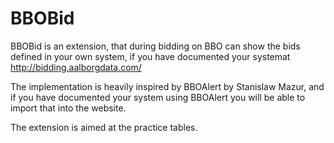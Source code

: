 # BBOBid

BBOBid is an extension, that during bidding on BBO can show the bids defined in your own system, if you have documented your systemat http://bidding.aalborgdata.com/

The implementation is heavily inspired by BBOAlert by Stanislaw Mazur, and if you have documented your system using BBOAlert you will be able to import that into the website.

The extension is aimed at the practice tables. 

